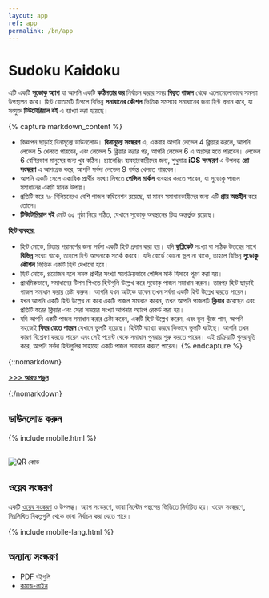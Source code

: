 ```yaml
---
layout: app
ref: app
permalink: /bn/app
---
```

# Sudoku Kaidoku
এটি একটি **সুডোকু অ্যাপ** যা আপনি একটি **কঠিনতার স্তর** নির্বাচন করার সময় **বিস্তৃত পাজল** থেকে এলোমেলোভাবে সমস্যা উপস্থাপন করে। হিন্ট বোতামটি টিপলে বিভিন্ন **সমাধানের কৌশল** ভিত্তিক সমস্যার সমাধানের জন্য হিন্ট প্রদান করে, যা সংযুক্ত **টিউটোরিয়াল বই** এ ব্যাখ্যা করা হয়েছে।

{% capture markdown_content %}
- বিজ্ঞাপন ছাড়াই বিনামূল্যে ডাউনলোড। **বিনামূল্যে সংস্করণ** এ, একবার আপনি লেভেল 4 ক্লিয়ার করলে, আপনি লেভেল 5 খেলতে পারবেন, এবং লেভেল 5 ক্লিয়ার করার পর, আপনি লেভেল 6 এ অগ্রসর হতে পারবেন। লেভেল 6 বেশিরভাগ মানুষের জন্য খুব কঠিন। চ্যালেঞ্জিং ব্যবহারকারীদের জন্য, শুধুমাত্র **iOS সংস্করণ** এ উপলব্ধ **প্রো সংস্করণ** এ আপগ্রেড করে, আপনি সর্বদা লেভেল 9 পর্যন্ত খেলতে পারবেন।
- আপনি একটি সেলে একাধিক প্রার্থীর সংখ্যা লিখতে **পেন্সিল মার্কস** ব্যবহার করতে পারেন, যা সুডোকু পাজল সমাধানের একটি মানক উপায়।
- প্রতিটি স্তরে ৭৮ বিলিয়নেরও বেশি পাজল কম্বিনেশন রয়েছে, যা মানব সমাধানকারীদের জন্য এটি **প্রায় অন্তহীন** করে তোলে।
- **টিউটোরিয়াল বই** মোট ৬৫ পৃষ্ঠা নিয়ে গঠিত, যেখানে সুডোকু অবস্থানের চিত্র অন্তর্ভুক্ত রয়েছে।

**হিন্ট ব্যবহার**:
- হিন্ট মোডে, চিন্তার পরামর্শের জন্য সর্বদা একটি হিন্ট প্রদান করা হয়। যদি **ডুপ্লিকেট** সংখ্যা বা সঠিক উত্তরের সাথে **বিভিন্ন** সংখ্যা থাকে, তাহলে হিন্ট আপনাকে সতর্ক করবে। যদি বোর্ডে কোনো ভুল না থাকে, তাহলে বিভিন্ন **সুডোকু কৌশল** ভিত্তিক একটি হিন্ট দেখানো হবে।
- হিন্ট মোডে, প্রয়োজন হলে সমস্ত প্রার্থীর সংখ্যা স্বয়ংক্রিয়ভাবে পেন্সিল মার্ক হিসাবে পূরণ করা হয়।
- প্রাথমিকভাবে, সমাধানের টিপস শিখতে হিন্টগুলি উল্লেখ করে সুডোকু পাজল সমাধান করুন। তারপর হিন্ট ছাড়াই পাজল সমাধান করার চেষ্টা করুন। আপনি যখন আটকে যাবেন তখন সর্বদা একটি হিন্ট উল্লেখ করতে পারেন।
- যখন আপনি একটি হিন্ট উল্লেখ না করে একটি পাজল সমাধান করেন, তখন আপনি পাজলটি **ক্লিয়ার** করেছেন এবং প্রতিটি স্তরের ক্লিয়ার এবং সেরা সময়ের সংখ্যা আপনার অ্যাপে রেকর্ড করা হয়।
- যদি আপনি একটি পাজল সমাধান করার চেষ্টা করেন, একটি হিন্ট উল্লেখ করেন, এবং ভুল খুঁজে পান, আপনি সহজেই **ফিরে যেতে পারেন** যেখানে ভুলটি হয়েছে। হিন্টটি ব্যাখ্যা করবে কিভাবে ভুলটি ঘটেছে। আপনি তখন কারণ বিশ্লেষণ করতে পারেন এবং সেই পয়েন্ট থেকে সমাধান পুনরায় শুরু করতে পারেন। এই প্রক্রিয়াটি পুনরাবৃত্তি করে, আপনি সর্বদা হিন্টগুলির সাহায্যে একটি পাজল সমাধান করতে পারেন।
{% endcapture %}

{::nomarkdown}
<script>
function showMore(btn) {
   var targetId = btn.getAttribute("href").slice(1);
   document.getElementById(targetId).style.display = "block";
   btn.parentNode.style.display = "none";
   return false;
}
</script>
<p><a href="#readmore1" onclick="return showMore(this);">&gt;&gt;&gt; <strong>আরও পড়ুন</strong></a></p>
<div id="readmore1" style="display: none";>
{:/nomarkdown}
{{ markdown_content | markdownify }}
{::nomarkdown}</div>{:/nomarkdown}

## ডাউনলোড করুন
{% include mobile.html %}
<img src="{{'/img/qr.png' | relative_url}}" alt="QR কোড" style="display: block; margin-top: 30px;">

## ওয়েব সংস্করণ
একটি [ওয়েব সংস্করণ](../sudoku/) ও উপলব্ধ। অ্যাপ সংস্করণে, ভাষা সিস্টেম পছন্দের ভিত্তিতে নির্বাচিত হয়। ওয়েব সংস্করণে, নিম্নলিখিত বিকল্পগুলি থেকে ভাষা নির্বাচন করা যেতে পারে।

{% include mobile-lang.html %}

## অন্যান্য সংস্করণ
- [PDF বইগুলি](../book)
- [কমান্ড-লাইন](../)
